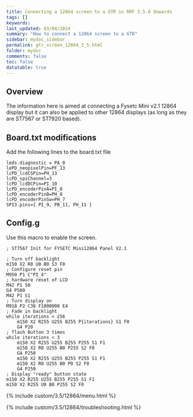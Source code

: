 ```yaml
---
title: Connecting a 12864 screen to a GTR in RRF 3.5.0 Onwards
tags: []
keywords: 
last_updated: 03/04/2024
summary: "How to connect a 12864 screen to a GTR"
sidebar: mydoc_sidebar
permalink: gtr_screen_12864_3_5.html
folder: mydoc
comments: false
toc: false
datatable: true
---
```


## Overview

The information here is aimed at connecting a Fysetc Mini v2.1 12864 display but it can also be applied to other 12864 displays (as long as they are ST7567 or ST7920 based).  

## Board.txt modifications

Add the following lines to the board.txt file

```text
leds.diagnostic = PA_0
lePD_neopixelPin=PF_13
lcPD_lcdCSPin=PH_13
lcPD_spiChannel=3
lcPD_lcdDCPin=PI_10
lcPD_encoderPinA=PI_8
lcPD_encoderPinB=PH_8
lcPD_encoderPinSw=PH_7
SPI3.pins={ PI_9, PB_11, PH_11 }
```

## Config.g

Use this macro to enable the screen.

```text
; ST7567 Init for FYSETC Mini12864 Panel V2.1

; Turn off backlight
m150 X2 R0 U0 B0 S3 F0
; Configure reset pin
M950 P1 C"PI_4" 
; hardware reset of LCD
M42 P1 S0
G4 P500
M42 P1 S1
; Turn display on
M918 P2 C30 F1000000 E4
; Fade in backlight
while iterations < 256
    m150 X2 R255 U255 B255 P{iterations} S1 F0
    G4 P20
; flash Button 3 times
while iterations < 3
    m150 X2 R255 U255 B255 P255 S1 F1
    m150 X2 R0 U255 B0 P255 S2 F0
    G4 P250
    m150 X2 R255 U255 B255 P255 S1 F1
    m150 X2 R0 U255 B0 P0 S2 F0
    G4 P250
; Display "ready" button state  
m150 X2 R255 U255 B255 P255 S1 F1
m150 X2 R255 U0 B0 P255 S2 F0
```

{% include custom/3.5/12864/menu.html %}

{% include custom/3.5/12864/troubleshooting.html %}

